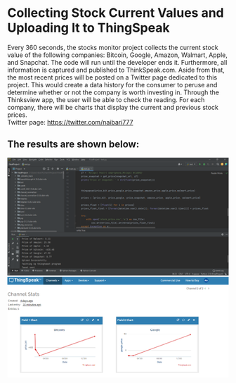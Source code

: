 # Collecting Stock Current Values and Uploading It to ThingSpeak
Every 360 seconds, the stocks monitor project collects the current stock value of the following companies: Bitcoin, Google, Amazon, Walmart, Apple, and Snapchat. The code will run until the developer ends it. Furthermore, all information is captured and published to ThinkSpeak.com. Aside from that, the most recent prices will be posted on a Twitter page dedicated to this project. This would create a data history for the consumer to peruse and determine whether or not the company is worth investing in. Through the Thinksview app, the user will be able to check the reading. For each company, there will be charts that display the current and previous stock prices.                                             
Twitter page: https://twitter.com/naibari777
## The results are shown below:
![](Program_Code.png)
![](Thinkspeak1.png)
